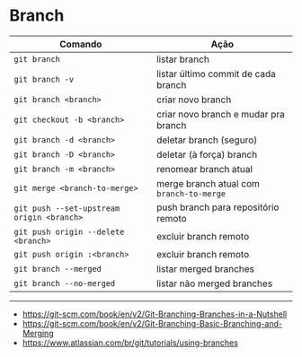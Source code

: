 # Branch

| Comando                                   | Ação                                     |
| ----------------------------------------- | ---------------------------------------- |
| `git branch`                              | listar branch                            |
| `git branch -v`                           | listar último commit de cada branch      |
| `git branch <branch>`                     | criar novo branch                        |
| `git checkout -b <branch>`                | criar novo branch e mudar pra branch     |
| `git branch -d <branch>`                  | deletar branch (seguro)                  |
| `git branch -D <branch>`                  | deletar (à força) branch                 |
| `git branch -m <branch>`                  | renomear branch atual                    |
| `git merge <branch-to-merge>`             | merge branch atual com `branch-to-merge` |
| `git push --set-upstream origin <branch>` | push branch para repositório remoto      |
| `git push origin --delete <branch>`       | excluir branch remoto                    |
| `git push origin :<branch>`               | excluir branch remoto                    |
| `git branch --merged`                     | listar merged branches                   |
| `git branch --no-merged`                  | listar não merged branches               |

---

- https://git-scm.com/book/en/v2/Git-Branching-Branches-in-a-Nutshell
- https://git-scm.com/book/en/v2/Git-Branching-Basic-Branching-and-Merging
- https://www.atlassian.com/br/git/tutorials/using-branches
